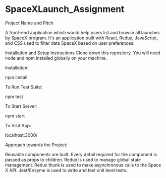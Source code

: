 # SpaceXLaunch_Assignment

Project Name and Pitch

A front-end application which would help users list and browse all launches by SpaceX program.
It's an application built with React, Redux, JavaScript, and CSS used to filter data SpaceX based on user preferences.

Installation and Setup Instructions
Clone down this repository. You will need node and npm installed globally on your machine.

Installation:

npm install

To Run Test Suite:

npm test

To Start Server:

npm start

To Visit App:

localhost:3000/

Approach towards the Project:

Reusable components are built. Every detail required for the component is passed as props to children.
Redux is used to manage global state management. Redux thunk is used to make asynchronous calls to the Space X API. Jest/Enzyme is used to write and test unit level tests.
